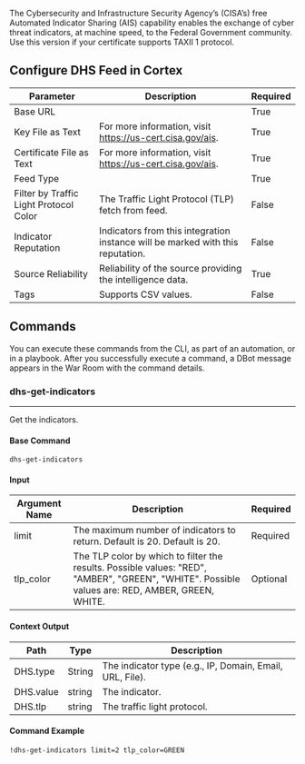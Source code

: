The Cybersecurity and Infrastructure Security Agency’s (CISA’s) free Automated Indicator Sharing (AIS) capability enables the exchange of cyber threat indicators, at machine speed, to the Federal Government community.
Use this version if your certificate supports TAXII 1 protocol.

## Configure DHS Feed in Cortex


| **Parameter** | **Description** | **Required** |
| --- | --- | --- |
| Base URL |  | True |
| Key File as Text | For more information, visit <https://us-cert.cisa.gov/ais>. | True |
| Certificate File as Text | For more information, visit <https://us-cert.cisa.gov/ais>. | True |
| Feed Type |  | True |
| Filter by Traffic Light Protocol Color | The Traffic Light Protocol \(TLP\) fetch from feed. | False |
| Indicator Reputation | Indicators from this integration instance will be marked with this reputation. | False |
| Source Reliability | Reliability of the source providing the intelligence data. | True |
| Tags | Supports CSV values. | False |

## Commands

You can execute these commands from the CLI, as part of an automation, or in a playbook.
After you successfully execute a command, a DBot message appears in the War Room with the command details.

### dhs-get-indicators

***
Get the indicators.


#### Base Command

`dhs-get-indicators`

#### Input

| **Argument Name** | **Description** | **Required** |
| --- | --- | --- |
| limit | The maximum number of indicators to return. Default is 20. Default is 20. | Required | 
| tlp_color | The TLP color by which to filter the results. Possible values: "RED", "AMBER", "GREEN", "WHITE". Possible values are: RED, AMBER, GREEN, WHITE. | Optional | 


#### Context Output

| **Path** | **Type** | **Description** |
| --- | --- | --- |
| DHS.type | String | The indicator type \(e.g., IP, Domain, Email, URL, File\). | 
| DHS.value | string | The indicator. | 
| DHS.tlp | string | The traffic light protocol. | 


#### Command Example

```!dhs-get-indicators limit=2 tlp_color=GREEN```